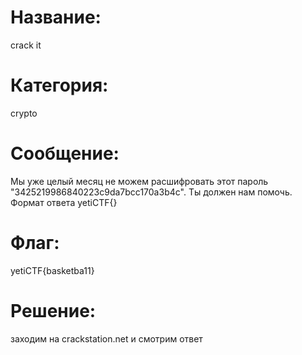 # Название: 
crack it

# Категория: 
crypto

# Сообщение: 
Мы уже целый месяц не можем расшифровать этот пароль "3425219986840223c9da7bcc170a3b4c". Ты должен нам помочь. Формат ответа yetiCTF{<password>}

# Флаг: 
yetiCTF{basketba11}

# Решение: 
заходим на crackstation.net и смотрим ответ
